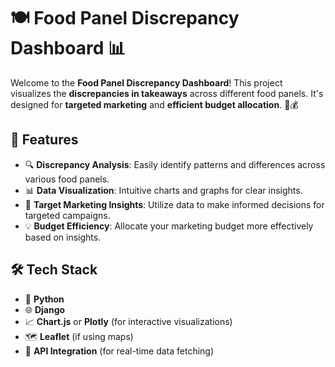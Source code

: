 # 🍽️ Food Panel Discrepancy Dashboard 📊

Welcome to the **Food Panel Discrepancy Dashboard**! This project visualizes the **discrepancies in takeaways** across different food panels. It's designed for **targeted marketing** and **efficient budget allocation**. 🎯💰

## 🚀 Features
- 🔍 **Discrepancy Analysis**: Easily identify patterns and differences across various food panels.
- 📊 **Data Visualization**: Intuitive charts and graphs for clear insights.
- 🎯 **Target Marketing Insights**: Utilize data to make informed decisions for targeted campaigns.
- 💡 **Budget Efficiency**: Allocate your marketing budget more effectively based on insights.

## 🛠️ Tech Stack
- 🐍 **Python**
- 🌐 **Django**
- 📈 **Chart.js** or **Plotly** (for interactive visualizations)
- 🗺️ **Leaflet** (if using maps)
- 🔄 **API Integration** (for real-time data fetching)
